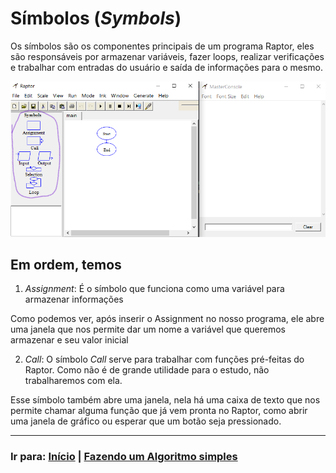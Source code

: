 # Símbolos (_Symbols_)

Os símbolos são os componentes principais de um programa Raptor, eles são responsáveis por armazenar variáveis, fazer loops, realizar verificações e trabalhar com entradas do usuário e saída de informações para o mesmo.

<p align="left">
  <img src="../assets/simbolos.png">
</p>

## Em ordem, temos

1. _Assignment_: É o símbolo que funciona como uma variável para armazenar informações

<!-- Inserir Gif -->

Como podemos ver, após inserir o Assignment no nosso programa, ele abre uma janela que nos permite dar um nome a variável que queremos armazenar e seu valor inicial

<!-- Inserir imagem da caixa do Assignment -->

2. _Call_: O símbolo _Call_ serve para trabalhar com funções pré-feitas do Raptor. Como não é de grande utilidade para o estudo, não trabalharemos com ela.

<!-- Inserir Gif -->

Esse símbolo também abre uma janela, nela há uma caixa de texto que nos permite chamar alguma função que já vem pronta no Raptor, como abrir uma janela de gráfico ou esperar que um botão seja pressionado.

<!-- Inserir imagem da caixa do Call -->

---

### Ir para: [Início](/README.md) | [Fazendo um Algoritmo simples](./5-Algoritmo.md)